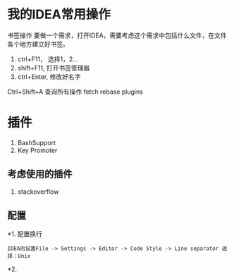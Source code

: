 # 我的IDEA常用操作
书签操作
要做一个需求，打开IDEA，需要考虑这个需求中包括什么文件，在文件各个地方建立好书签。
1. ctrl+F11， 选择1，2...
2. shift+F11, 打开书签管理器
3. ctrl+Enter, 修改好名字

Ctrl+Shift+A  查询所有操作
fetch
rebase
plugins


# 插件
1. BashSupport
2. Key Promoter

## 考虑使用的插件
1. stackoverflow

## 配置
*1. 配置换行
```
IDEA的设置File -> Settings -> Editor -> Code Style -> Line separator 选择：Unix
```
*2. 





